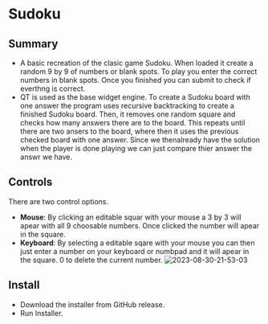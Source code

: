 # Sudoku
## Summary
* A basic recreation of the clasic game Sudoku. When loaded it create a random 9 by 9 of numbers or blank spots. To play you enter the correct numbers in blank spots. Once you finished you can submit to check if everthng is correct.
* QT is used as the base widget engine. To create a Sudoku board with one answer the program uses recursive backtracking to create a finished Sudoku board. Then, it removes one random square and checks how many answers there are to the board. This repeats until there are two ansers to the board, where then it uses the previous checked board with one answer. Since we thenalready have the solution when the player is done playing we can just compare thier answer the answr we have.

## Controls
There are two control options.
* **Mouse**: By clicking an editable squar with your mouse a 3 by 3 will apear with all 9 choosable numbers. Once clicked the number will apear in the square.
* **Keyboard**: By selecting a editable sqare with your mouse you can then just enter a number on your keyboard or numbpad and it will apear in the square. 0 to delete the current number.
![2023-08-30-21-53-03](https://github.com/Arct1cPharaoh/Sudoku/assets/78323370/f59fffe5-a787-45bd-8962-6585e1e28828)
## Install
* Download the installer from GitHub release.
* Run Installer.
